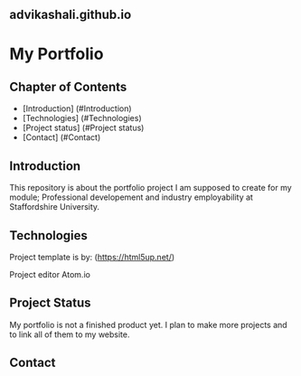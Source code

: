 ## advikashali.github.io

# **My Portfolio**

## Chapter of Contents 
* [Introduction] (#Introduction) 
* [Technologies] (#Technologies)
* [Project status] (#Project status)
* [Contact] (#Contact)

## Introduction
This repository is about the portfolio project I am supposed to create for my module; Professional developement and industry employability at Staffordshire University.

## Technologies 
Project template is by: 
(https://html5up.net/)

Project editor 
Atom.io

## Project Status 
My portfolio is not a finished product yet. I plan to make more projects and to link all of them to my website. 

## Contact


